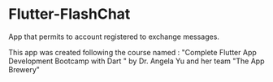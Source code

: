 # Flutter-FlashChat
 App that permits to account registered to exchange messages.

This app was created following the course named : "Complete Flutter App Development Bootcamp with Dart " by Dr. Angela Yu and her team "The App Brewery"
